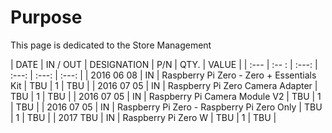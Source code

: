 # Purpose
This page is dedicated to the Store Management



| DATE | IN / OUT | DESIGNATION | P/N | QTY. | VALUE |
| :--- | :-- : | :---: | :---: | :---: | :---: |
| 2016 06 08 | IN | Raspberry Pi Zero - Zero + Essentials Kit | TBU | 1 | TBU |
| 2016 07 05 | IN | Raspberry Pi Zero Camera Adapter | TBU | 1 | TBU |
| 2016 07 05 | IN | Raspberry Pi Camera Module V2 | TBU | 1 | TBU |
| 2016 07 05 | IN | Raspberry Pi Zero - Raspberry Pi Zero Only | TBU | 1 | TBU |
| 2017 TBU | IN | Raspberry Pi Zero W | TBU | 1 | TBU |

